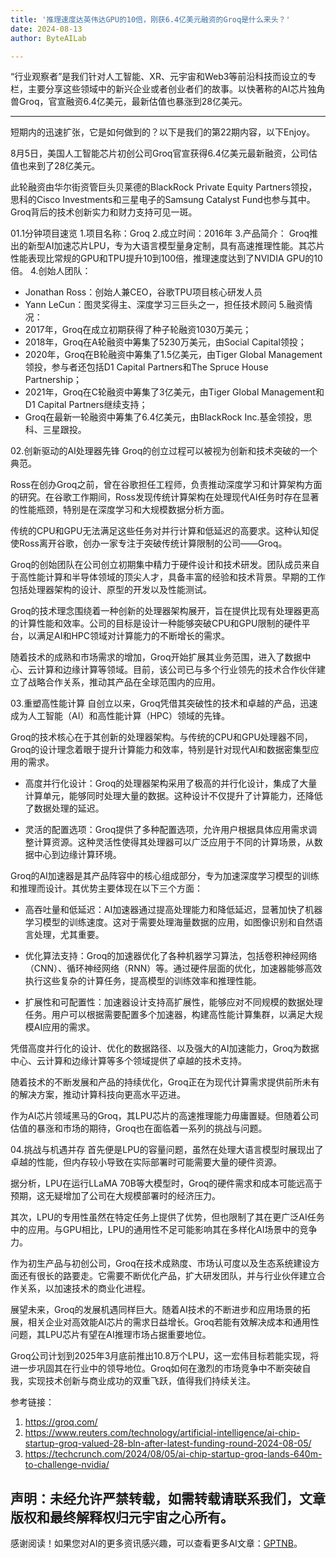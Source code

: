 ```yaml
---
title: '推理速度达英伟达GPU的10倍，刚获6.4亿美元融资的Groq是什么来头？'
date: 2024-08-13
author: ByteAILab

---
```


“行业观察者”是我们针对人工智能、XR、元宇宙和Web3等前沿科技而设立的专栏，主要分享这些领域中的新兴企业或者创业者们的故事。以快著称的AI芯片独角兽Groq，官宣融资6.4亿美元，最新估值也暴涨到28亿美元。

---
短期内的迅速扩张，它是如何做到的？以下是我们的第22期内容，以下Enjoy。

8月5日，美国人工智能芯片初创公司Groq官宣获得6.4亿美元最新融资，公司估值也来到了28亿美元。

此轮融资由华尔街资管巨头贝莱德的BlackRock Private Equity Partners领投，思科的Cisco Investments和三星电子的Samsung Catalyst Fund也参与其中。Groq背后的技术创新实力和财力支持可见一斑。

01.1分钟项目速览
1.项目名称：Groq
2.成立时间：2016年
3.产品简介：
Groq推出的新型AI加速芯片LPU，专为大语言模型量身定制，具有高速推理性能。其芯片性能表现比常规的GPU和TPU提升10到100倍，推理速度达到了NVIDIA GPU的10倍。
4.创始人团队：
- Jonathan Ross：创始人兼CEO，谷歌TPU项目核心研发人员
- Yann LeCun：图灵奖得主、深度学习三巨头之一，担任技术顾问
5.融资情况：
- 2017年，Groq在成立初期获得了种子轮融资1030万美元；
- 2018年，Groq在A轮融资中筹集了5230万美元，由Social Capital领投；
- 2020年，Groq在B轮融资中筹集了1.5亿美元，由Tiger Global Management领投，参与者还包括D1 Capital Partners和The Spruce House Partnership；
- 2021年，Groq在C轮融资中筹集了3亿美元，由Tiger Global Management和D1 Capital Partners继续支持；
- Groq在最新一轮融资中筹集了6.4亿美元，由BlackRock Inc.基金领投，思科、三星跟投。

02.创新驱动的AI处理器先锋
Groq的创立过程可以被视为创新和技术突破的一个典范。

Ross在创办Groq之前，曾在谷歌担任工程师，负责推动深度学习和计算架构方面的研究。在谷歌工作期间，Ross发现传统计算架构在处理现代AI任务时存在显著的性能瓶颈，特别是在深度学习和大规模数据分析方面。

传统的CPU和GPU无法满足这些任务对并行计算和低延迟的高要求。这种认知促使Ross离开谷歌，创办一家专注于突破传统计算限制的公司——Groq。

Groq的创始团队在公司创立初期集中精力于硬件设计和技术研发。团队成员来自于高性能计算和半导体领域的顶尖人才，具备丰富的经验和技术背景。早期的工作包括处理器架构的设计、原型的开发以及性能测试。

Groq的技术理念围绕着一种创新的处理器架构展开，旨在提供比现有处理器更高的计算性能和效率。公司的目标是设计一种能够突破CPU和GPU限制的硬件平台，以满足AI和HPC领域对计算能力的不断增长的需求。

随着技术的成熟和市场需求的增加，Groq开始扩展其业务范围，进入了数据中心、云计算和边缘计算等领域。目前，该公司已与多个行业领先的技术合作伙伴建立了战略合作关系，推动其产品在全球范围内的应用。

03.重塑高性能计算
自创立以来，Groq凭借其突破性的技术和卓越的产品，迅速成为人工智能（AI）和高性能计算（HPC）领域的先锋。

Groq的技术核心在于其创新的处理器架构。与传统的CPU和GPU处理器不同，Groq的设计理念着眼于提升计算能力和效率，特别是针对现代AI和数据密集型应用的需求。

- 高度并行化设计：Groq的处理器架构采用了极高的并行化设计，集成了大量计算单元，能够同时处理大量的数据。这种设计不仅提升了计算能力，还降低了数据处理的延迟。

- 灵活的配置选项：Groq提供了多种配置选项，允许用户根据具体应用需求调整计算资源。这种灵活性使得其处理器可以广泛应用于不同的计算场景，从数据中心到边缘计算环境。

Groq的AI加速器是其产品阵容中的核心组成部分，专为加速深度学习模型的训练和推理而设计。其优势主要体现在以下三个方面：

- 高吞吐量和低延迟：AI加速器通过提高处理能力和降低延迟，显著加快了机器学习模型的训练速度。这对于需要处理海量数据的应用，如图像识别和自然语言处理，尤其重要。

- 优化算法支持：Groq的加速器优化了各种机器学习算法，包括卷积神经网络（CNN）、循环神经网络（RNN）等。通过硬件层面的优化，加速器能够高效执行这些复杂的计算任务，提高模型的训练效率和推理性能。

- 扩展性和可配置性：加速器设计支持高扩展性，能够应对不同规模的数据处理任务。用户可以根据需要配置多个加速器，构建高性能计算集群，以满足大规模AI应用的需求。

凭借高度并行化的设计、优化的数据路径、以及强大的AI加速能力，Groq为数据中心、云计算和边缘计算等多个领域提供了卓越的技术支持。

随着技术的不断发展和产品的持续优化，Groq正在为现代计算需求提供前所未有的解决方案，推动计算科技向更高水平迈进。

作为AI芯片领域黑马的Groq，其LPU芯片的高速推理能力毋庸置疑。但随着公司估值的暴涨和市场的期待，Groq也在面临着一系列的挑战与问题。

04.挑战与机遇并存
首先便是LPU的容量问题，虽然在处理大语言模型时展现出了卓越的性能，但内存较小导致在实际部署时可能需要大量的硬件资源。

据分析，LPU在运行LLaMA 70B等大模型时，Groq的硬件需求和成本可能远高于预期，这无疑增加了公司在大规模部署时的经济压力。

其次，LPU的专用性虽然在特定任务上提供了优势，但也限制了其在更广泛AI任务中的应用。与GPU相比，LPU的通用性不足可能影响其在多样化AI场景中的竞争力。

作为初生产品与初创公司，Groq在技术成熟度、市场认可度以及生态系统建设方面还有很长的路要走。它需要不断优化产品，扩大研发团队，并与行业伙伴建立合作关系，以加速技术的商业化进程。

展望未来，Groq的发展机遇同样巨大。随着AI技术的不断进步和应用场景的拓展，相关企业对高效能AI芯片的需求日益增长。Groq若能有效解决成本和通用性问题，其LPU芯片有望在AI推理市场占据重要地位。

Groq公司计划到2025年3月底前推出10.8万个LPU，这一宏伟目标若能实现，将进一步巩固其在行业中的领导地位。Groq如何在激烈的市场竞争中不断突破自我，实现技术创新与商业成功的双重飞跃，值得我们持续关注。

参考链接：
1. https://groq.com/
2. https://www.reuters.com/technology/artificial-intelligence/ai-chip-startup-groq-valued-28-bln-after-latest-funding-round-2024-08-05/
3. https://techcrunch.com/2024/08/05/ai-chip-startup-groq-lands-640m-to-challenge-nvidia/

**声明：未经允许严禁转载，如需转载请联系我们，文章版权和最终解释权归元宇宙之心所有。**
---
感谢阅读！如果您对AI的更多资讯感兴趣，可以查看更多AI文章：[GPTNB](https://gptnb.com)。